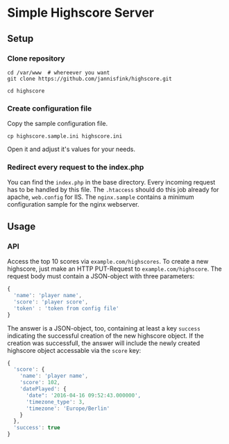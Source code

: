 # Simple Highscore Server

## Setup

### Clone repository
```
cd /var/www  # whereever you want
git clone https://github.com/jannisfink/highscore.git

cd highscore
```

### Create configuration file
Copy the sample configuration file.

```
cp highscore.sample.ini highscore.ini
```

Open it and adjust it's values for your needs.

### Redirect every request to the index.php
You can find the `index.php` in the base directory. Every incoming request has to be handled by this file.
The `.htaccess` should do this job already for apache, `web.config` for IIS. The `nginx.sample` contains a
minimum configuration sample for the nginx webserver.

## Usage

###  API
Access the top 10 scores via `example.com/highscores`. To create a new highscore, just make an HTTP PUT-Request
to `example.com/highscore`. The request body must contain a JSON-object with three parameters:

```javascript
{
  'name': 'player name',
  'score': 'player score',
  'token' : 'token from config file'
}
```

The answer is a JSON-object, too, containing at least a key `success` indicating the successful creation of the new
highscore object. If the creation was successfull, the answer will include the newly created highscore object accessable
via the `score` key:

```javascript
{
  'score': {
    'name': 'player name',
    'score': 102,
    'datePlayed': {
      'date": '2016-04-16 09:52:43.000000',
      'timezone_type': 3,
      'timezone': 'Europe/Berlin'
    }
  },
  'success': true
}
```
